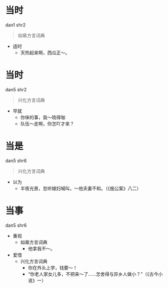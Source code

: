 # 当时
dan1 shr2
> 如皋方言词典
- 适时
  - 天热起来啊，西瓜正～。

# 当时
dan5 shr2
> 兴化方言词典
- 早就
  - 你俫的事，我～晓得咖
  - 队伍～走啊，你怎吖才来？

# 当是
dan5 shr6
> 兴化方言词典
- 以为
  - 半夜光景，忽听媳妇喊叫，～他夫妻不和。（《施公案》八二）

# 当事
dan5 shr6
+ 重视
  * 如皋方言词典
    - 他拿我不～。
+ 爱惜
  * 兴化方言词典
    - 你在外头上学，钱要～！
    - “你老人家女儿多，不把来～了……怎舍得与异乡人做小？”（《古今小说》一）
